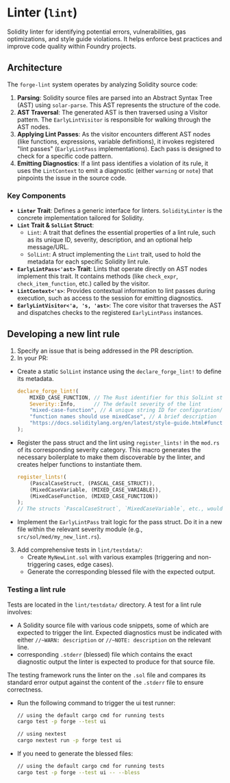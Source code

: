 # Linter (`lint`)

Solidity linter for identifying potential errors, vulnerabilities, gas optimizations, and style guide violations.
It helps enforce best practices and improve code quality within Foundry projects.

## Architecture

The `forge-lint` system operates by analyzing Solidity source code:

1.  **Parsing**: Solidity source files are parsed into an Abstract Syntax Tree (AST) using `solar-parse`. This AST represents the structure of the code.
2.  **AST Traversal**: The generated AST is then traversed using a Visitor pattern. The `EarlyLintVisitor` is responsible for walking through the AST nodes.
3.  **Applying Lint Passes**: As the visitor encounters different AST nodes (like functions, expressions, variable definitions), it invokes registered "lint passes" (`EarlyLintPass` implementations). Each pass is designed to check for a specific code pattern.
4.  **Emitting Diagnostics**: If a lint pass identifies a violation of its rule, it uses the `LintContext` to emit a diagnostic (either `warning` or `note`) that pinpoints the issue in the source code.

### Key Components

*   **`Linter` Trait**: Defines a generic interface for linters. `SolidityLinter` is the concrete implementation tailored for Solidity.
*   **`Lint` Trait & `SolLint` Struct**:
    *   `Lint`: A trait that defines the essential properties of a lint rule, such as its unique ID, severity, description, and an optional help message/URL.
    *   `SolLint`: A struct implementing the `Lint` trait, used to hold the metadata for each specific Solidity lint rule.
*   **`EarlyLintPass<'ast>` Trait**: Lints that operate directly on AST nodes implement this trait. It contains methods (like `check_expr`, `check_item_function`, etc.) called by the visitor.
*   **`LintContext<'s>`**: Provides contextual information to lint passes during execution, such as access to the session for emitting diagnostics.
*   **`EarlyLintVisitor<'a, 's, 'ast>`**: The core visitor that traverses the AST and dispatches checks to the registered `EarlyLintPass` instances.

## Developing a new lint rule

1. Specify an issue that is being addressed in the PR description.
2. In your PR:
  *   Create a static `SolLint` instance using the `declare_forge_lint!` to define its metadata.
      ```rust
      declare_forge_lint!(
          MIXED_CASE_FUNCTION, // The Rust identifier for this SolLint static
          Severity::Info,      // The default severity of the lint
          "mixed-case-function", // A unique string ID for configuration/CLI
          "function names should use mixedCase", // A brief description
          "https://docs.soliditylang.org/en/latest/style-guide.html#function-names" // Optional help link
      );
      ```

  *   Register the pass struct and the lint using `register_lints!` in the `mod.rs` of its corresponding severity category. This macro generates the necessary boilerplate to make them discoverable by the linter, and creates helper functions to instantiate them.
      ```rust
      register_lints!(
          (PascalCaseStruct, (PASCAL_CASE_STRUCT)),
          (MixedCaseVariable, (MIXED_CASE_VARIABLE)),
          (MixedCaseFunction, (MIXED_CASE_FUNCTION))
      );
      // The structs `PascalCaseStruct`, `MixedCaseVariable`, etc., would have to manually implement `EarlyLintPass`.
      ```

  *   Implement the `EarlyLintPass` trait logic for the pass struct. Do it in a new file within the relevant severity module (e.g., `src/sol/med/my_new_lint.rs`).

3. Add comprehensive tests in `lint/testdata/`:
    *   Create `MyNewLint.sol` with various examples (triggering and non-triggering cases, edge cases).
    *   Generate the corresponding blessed file with the expected output.

### Testing a lint rule

Tests are located in the `lint/testdata/` directory. A test for a lint rule involves:

 - A Solidity source file with various code snippets, some of which are expected to trigger the lint. Expected diagnostics must be indicated with either `//~WARN: description` or `//~NOTE: description` on the relevant line.
 - corresponding `.stderr` (blessed) file which contains the exact diagnostic output the linter is expected to produce for that source file.

The testing framework runs the linter on the `.sol` file and compares its standard error output against the content of the `.stderr` file to ensure correctness.

- Run the following command to trigger the ui test runner:
  ```sh
  // using the default cargo cmd for running tests
  cargo test -p forge --test ui

  // using nextest
  cargo nextest run -p forge test ui
  ```

- If you need to generate the blessed files:
  ```sh
  // using the default cargo cmd for running tests
  cargo test -p forge --test ui -- --bless
  ```
